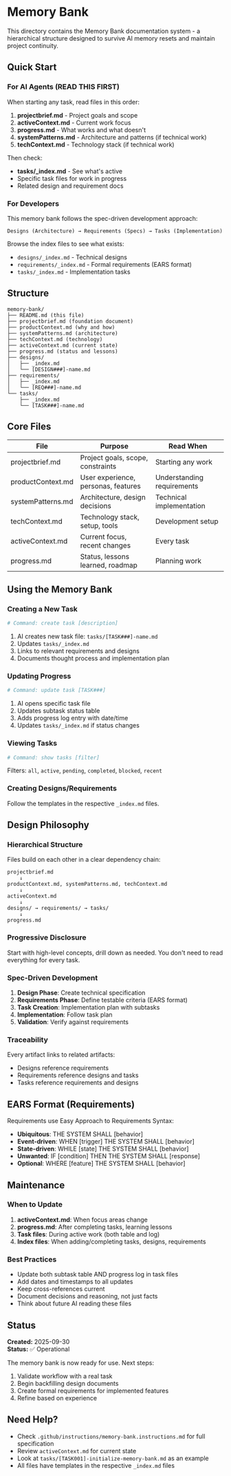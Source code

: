 # Memory Bank

This directory contains the Memory Bank documentation system - a hierarchical structure designed to survive AI memory resets and maintain project continuity.

## Quick Start

### For AI Agents (READ THIS FIRST)

When starting any task, read files in this order:

1. **projectbrief.md** - Project goals and scope
2. **activeContext.md** - Current work focus
3. **progress.md** - What works and what doesn't
4. **systemPatterns.md** - Architecture and patterns (if technical work)
5. **techContext.md** - Technology stack (if technical work)

Then check:

- **tasks/_index.md** - See what's active
- Specific task files for work in progress
- Related design and requirement docs

### For Developers

This memory bank follows the spec-driven development approach:

```
Designs (Architecture) → Requirements (Specs) → Tasks (Implementation)
```

Browse the index files to see what exists:

- `designs/_index.md` - Technical designs
- `requirements/_index.md` - Formal requirements (EARS format)
- `tasks/_index.md` - Implementation tasks

## Structure

```
memory-bank/
├── README.md (this file)
├── projectbrief.md (foundation document)
├── productContext.md (why and how)
├── systemPatterns.md (architecture)
├── techContext.md (technology)
├── activeContext.md (current state)
├── progress.md (status and lessons)
├── designs/
│   ├── _index.md
│   └── [DESIGN###]-name.md
├── requirements/
│   ├── _index.md
│   └── [REQ###]-name.md
└── tasks/
    ├── _index.md
    └── [TASK###]-name.md
```

## Core Files

| File | Purpose | Read When |
|------|---------|-----------|
| projectbrief.md | Project goals, scope, constraints | Starting any work |
| productContext.md | User experience, personas, features | Understanding requirements |
| systemPatterns.md | Architecture, design decisions | Technical implementation |
| techContext.md | Technology stack, setup, tools | Development setup |
| activeContext.md | Current focus, recent changes | Every task |
| progress.md | Status, lessons learned, roadmap | Planning work |

## Using the Memory Bank

### Creating a New Task

```bash
# Command: create task [description]
```

1. AI creates new task file: `tasks/[TASK###]-name.md`
2. Updates `tasks/_index.md`
3. Links to relevant requirements and designs
4. Documents thought process and implementation plan

### Updating Progress

```bash
# Command: update task [TASK###]
```

1. AI opens specific task file
2. Updates subtask status table
3. Adds progress log entry with date/time
4. Updates `tasks/_index.md` if status changes

### Viewing Tasks

```bash
# Command: show tasks [filter]
```

Filters: `all`, `active`, `pending`, `completed`, `blocked`, `recent`

### Creating Designs/Requirements

Follow the templates in the respective `_index.md` files.

## Design Philosophy

### Hierarchical Structure

Files build on each other in a clear dependency chain:

```
projectbrief.md
    ↓
productContext.md, systemPatterns.md, techContext.md
    ↓
activeContext.md
    ↓
designs/ → requirements/ → tasks/
    ↓
progress.md
```

### Progressive Disclosure

Start with high-level concepts, drill down as needed. You don't need to read everything for every task.

### Spec-Driven Development

1. **Design Phase**: Create technical specification
2. **Requirements Phase**: Define testable criteria (EARS format)
3. **Task Creation**: Implementation plan with subtasks
4. **Implementation**: Follow task plan
5. **Validation**: Verify against requirements

### Traceability

Every artifact links to related artifacts:

- Designs reference requirements
- Requirements reference designs and tasks
- Tasks reference requirements and designs

## EARS Format (Requirements)

Requirements use Easy Approach to Requirements Syntax:

- **Ubiquitous**: THE SYSTEM SHALL [behavior]
- **Event-driven**: WHEN [trigger] THE SYSTEM SHALL [behavior]
- **State-driven**: WHILE [state] THE SYSTEM SHALL [behavior]
- **Unwanted**: IF [condition] THEN THE SYSTEM SHALL [response]
- **Optional**: WHERE [feature] THE SYSTEM SHALL [behavior]

## Maintenance

### When to Update

1. **activeContext.md**: When focus areas change
2. **progress.md**: After completing tasks, learning lessons
3. **Task files**: During active work (both table and log)
4. **Index files**: When adding/completing tasks, designs, requirements

### Best Practices

- Update both subtask table AND progress log in task files
- Add dates and timestamps to all updates
- Keep cross-references current
- Document decisions and reasoning, not just facts
- Think about future AI reading these files

## Status

**Created:** 2025-09-30  
**Status:** ✅ Operational

The memory bank is now ready for use. Next steps:

1. Validate workflow with a real task
2. Begin backfilling design documents
3. Create formal requirements for implemented features
4. Refine based on experience

## Need Help?

- Check `.github/instructions/memory-bank.instructions.md` for full specification
- Review `activeContext.md` for current state
- Look at `tasks/[TASK001]-initialize-memory-bank.md` as an example
- All files have templates in the respective `_index.md` files
